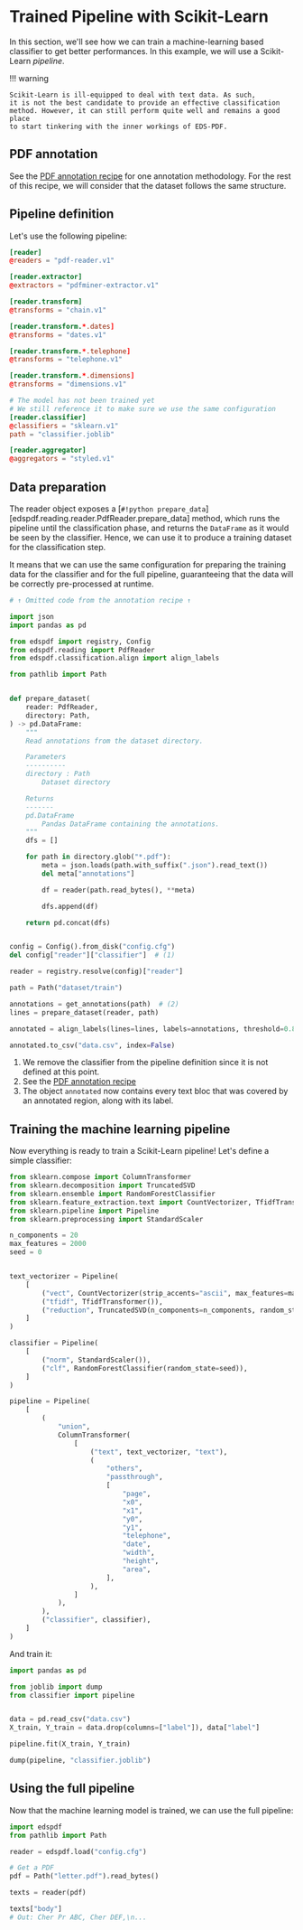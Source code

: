 # Trained Pipeline with Scikit-Learn

In this section, we'll see how we can train a machine-learning based
classifier to get better performances. In this example, we will use
a Scikit-Learn _pipeline_.

!!! warning

    Scikit-Learn is ill-equipped to deal with text data. As such,
    it is not the best candidate to provide an effective classification
    method. However, it can still perform quite well and remains a good place
    to start tinkering with the inner workings of EDS-PDF.

## PDF annotation

See the [PDF annotation recipe](annotation.md) for one annotation methodology.
For the rest of this recipe, we will consider that the dataset follows the same structure.

## Pipeline definition

Let's use the following pipeline:

```toml title="config.cfg"
[reader]
@readers = "pdf-reader.v1"

[reader.extractor]
@extractors = "pdfminer-extractor.v1"

[reader.transform]
@transforms = "chain.v1"

[reader.transform.*.dates]
@transforms = "dates.v1"

[reader.transform.*.telephone]
@transforms = "telephone.v1"

[reader.transform.*.dimensions]
@transforms = "dimensions.v1"

# The model has not been trained yet
# We still reference it to make sure we use the same configuration
[reader.classifier]
@classifiers = "sklearn.v1"
path = "classifier.joblib"

[reader.aggregator]
@aggregators = "styled.v1"
```

## Data preparation

The reader object exposes a [`#!python prepare_data`][edspdf.reading.reader.PdfReader.prepare_data] method,
which runs the pipeline until the classification phase, and returns the `DataFrame` as it would be seen
by the classifier. Hence, we can use it to produce a training dataset for the classification step.

It means that we can use the same configuration for preparing the training data for the classifier and for the full pipeline,
guaranteeing that the data will be correctly pre-processed at runtime.

```python
# ↑ Omitted code from the annotation recipe ↑

import json
import pandas as pd

from edspdf import registry, Config
from edspdf.reading import PdfReader
from edspdf.classification.align import align_labels

from pathlib import Path


def prepare_dataset(
    reader: PdfReader,
    directory: Path,
) -> pd.DataFrame:
    """
    Read annotations from the dataset directory.

    Parameters
    ----------
    directory : Path
        Dataset directory

    Returns
    -------
    pd.DataFrame
        Pandas DataFrame containing the annotations.
    """
    dfs = []

    for path in directory.glob("*.pdf"):
        meta = json.loads(path.with_suffix(".json").read_text())
        del meta["annotations"]

        df = reader(path.read_bytes(), **meta)

        dfs.append(df)

    return pd.concat(dfs)


config = Config().from_disk("config.cfg")
del config["reader"]["classifier"]  # (1)

reader = registry.resolve(config)["reader"]

path = Path("dataset/train")

annotations = get_annotations(path)  # (2)
lines = prepare_dataset(reader, path)

annotated = align_labels(lines=lines, labels=annotations, threshold=0.8)  # (3)

annotated.to_csv("data.csv", index=False)
```

1. We remove the classifier from the pipeline definition since it is not defined at this point.
2. See the [PDF annotation recipe](annotation.md)
3. The object `annotated` now contains every text bloc that was covered by an annotated region,
   along with its label.

## Training the machine learning pipeline

Now everything is ready to train a Scikit-Learn pipeline! Let's define a simple classifier:

```python title="classifier.py"
from sklearn.compose import ColumnTransformer
from sklearn.decomposition import TruncatedSVD
from sklearn.ensemble import RandomForestClassifier
from sklearn.feature_extraction.text import CountVectorizer, TfidfTransformer
from sklearn.pipeline import Pipeline
from sklearn.preprocessing import StandardScaler

n_components = 20
max_features = 2000
seed = 0


text_vectorizer = Pipeline(
    [
        ("vect", CountVectorizer(strip_accents="ascii", max_features=max_features)),
        ("tfidf", TfidfTransformer()),
        ("reduction", TruncatedSVD(n_components=n_components, random_state=seed)),
    ]
)

classifier = Pipeline(
    [
        ("norm", StandardScaler()),
        ("clf", RandomForestClassifier(random_state=seed)),
    ]
)

pipeline = Pipeline(
    [
        (
            "union",
            ColumnTransformer(
                [
                    ("text", text_vectorizer, "text"),
                    (
                        "others",
                        "passthrough",
                        [
                            "page",
                            "x0",
                            "x1",
                            "y0",
                            "y1",
                            "telephone",
                            "date",
                            "width",
                            "height",
                            "area",
                        ],
                    ),
                ]
            ),
        ),
        ("classifier", classifier),
    ]
)
```

And train it:

```python
import pandas as pd

from joblib import dump
from classifier import pipeline


data = pd.read_csv("data.csv")
X_train, Y_train = data.drop(columns=["label"]), data["label"]

pipeline.fit(X_train, Y_train)

dump(pipeline, "classifier.joblib")
```

## Using the full pipeline

Now that the machine learning model is trained, we can use the full pipeline:

```python
import edspdf
from pathlib import Path

reader = edspdf.load("config.cfg")

# Get a PDF
pdf = Path("letter.pdf").read_bytes()

texts = reader(pdf)

texts["body"]
# Out: Cher Pr ABC, Cher DEF,\n...
```
